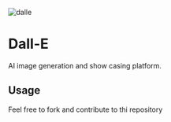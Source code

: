 ![dalle](https://i.imgur.com/FNOcJSy.png)
# Dall-E
AI image generation and show casing platform.
## Usage
Feel free to fork and contribute to thi repository
